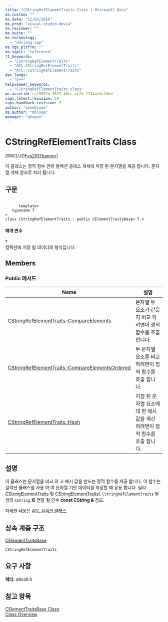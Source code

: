 ```yaml
---
title: "CStringRefElementTraits Class | Microsoft Docs"
ms.custom: ""
ms.date: "12/03/2016"
ms.prod: "visual-studio-dev14"
ms.reviewer: ""
ms.suite: ""
ms.technology: 
  - "devlang-cpp"
ms.tgt_pltfrm: ""
ms.topic: "reference"
f1_keywords: 
  - "CStringRefElementTraits"
  - "ATL.CStringRefElementTraits"
  - "ATL::CStringRefElementTraits"
dev_langs: 
  - "C++"
helpviewer_keywords: 
  - "CStringRefElementTraits class"
ms.assetid: cc15062d-5627-46cc-ac2b-1744afdc2dbd
caps.latest.revision: 19
caps.handback.revision: 7
author: "mikeblome"
ms.author: "mblome"
manager: "ghogen"
---
```

# CStringRefElementTraits Class
[!INCLUDE[vs2017banner](../../assembler/inline/includes/vs2017banner.md)]

이 클래스는 정적 함수 관련 컬렉션 클래스 개체에 저장 된 문자열을 제공 합니다.  문자열 개체 참조로 처리 됩니다.  
  
## 구문  
  
```  
  
      template<   
   typename T  
>  
class CStringRefElementTraits : public CElementTraitsBase< T >  
```  
  
#### 매개 변수  
 `T`  
 컬렉션에 저장 될 데이터의 형식입니다.  
  
## Members  
  
### Public 메서드  
  
|Name|설명|  
|----------|--------|  
|[CStringRefElementTraits::CompareElements](../Topic/CStringRefElementTraits::CompareElements.md)|문자열 두 요소가 같은지 비교 하려면이 정적 함수를 호출 합니다.|  
|[CStringRefElementTraits::CompareElementsOrdered](../Topic/CStringRefElementTraits::CompareElementsOrdered.md)|두 문자열 요소를 비교 하려면이 정적 함수를 호출 합니다.|  
|[CStringRefElementTraits::Hash](../Topic/CStringRefElementTraits::Hash.md)|지정 된 문자열 요소에 대 한 해시 값을 계산 하려면이 정적 함수를 호출 합니다.|  
  
## 설명  
 이 클래스는 문자열을 비교 하 고 해시 값을 만드는 정적 함수를 제공 합니다.  이 함수는 컬렉션 클래스를 사용 하 여 문자열 기반 데이터를 저장할 때 유용 합니다.  달리  [CStringElementTraits](../../atl/reference/cstringelementtraits-class.md) 및  [CStringElementTraitsI](../../atl/reference/cstringelementtraitsi-class.md), `CStringRefElementTraits` 발생의 `CString` 로 전달 될 인수  **const CString &** 참조.  
  
 자세한 내용은  [ATL 컬렉션 클래스](../../atl/atl-collection-classes.md).  
  
## 상속 계층 구조  
 [CElementTraitsBase](../../atl/reference/celementtraitsbase-class.md)  
  
 `CStringRefElementTraits`  
  
## 요구 사항  
 **헤더:** atlcoll.h  
  
## 참고 항목  
 [CElementTraitsBase Class](../../atl/reference/celementtraitsbase-class.md)   
 [Class Overview](../../atl/atl-class-overview.md)